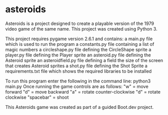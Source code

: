# asteroids

Asteroids is a project designed to create a playable version of the 1979 video game of the same name.  This project was created using Python 3.

This project requires pygame version 2.6.1 and contains:
    a main.py file which is used to run the program
    a constants.py file containing a list of magic numbers
    a circleshape.py file defining the CircleShape sprite
    a player.py file defining the Player sprite
    an asteroid.py file defining the Asteroid sprite
    an asteroidfield.py file defining a field the size of the screen that creates Asteroid sprites
    a shot.py file defining the Shot Sprite
    a requirements.txt file which shows the required libraries to be installed

To run this program enter the following in the command line: python3 main.py
Once running the game controls are as follows:
    "w" = move forward
    "d" = move backward
    "a" = rotate counter-clockwise
    "d" = rotate clockwise
    "spacebar" = shoot

This Asteroids game was created as part of a guided Boot.dev project.
